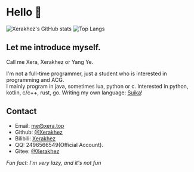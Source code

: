 # Hello 👋

![Xerakhez's GitHub stats](https://github-readme-stats.vercel.app/api?username=Xerakhez&count_private=true&show_icons=true&theme=radical)
![Top Langs](https://github-readme-stats.vercel.app/api/top-langs/?username=Xerakhez)

## Let me introduce myself.
Call me Xera, Xerakhez or Yang Ye.

I'm not a full-time programmer, just a student who is interested in programming and ACG.  
I mainly program in java, sometimes lua, python or c. Interested in python, kotlin, c/c++, rust, go.
Writing my own language: [Suika](https://github.com/SuikaLang/Suika/)!

## Contact
- Email: me@xera.top
- Github: [@Xerakhez](https://github.com/Xerakhez/) 
- Bilibili: [Xerakhez](https://space.bilibili.com/65806374)
- QQ: 2496566549(Official Account).
- Gitee: [@Xerakhez](https://gitee.com/Xerakhez)

_Fun fact: I'm very lazy, and it's not fun_
